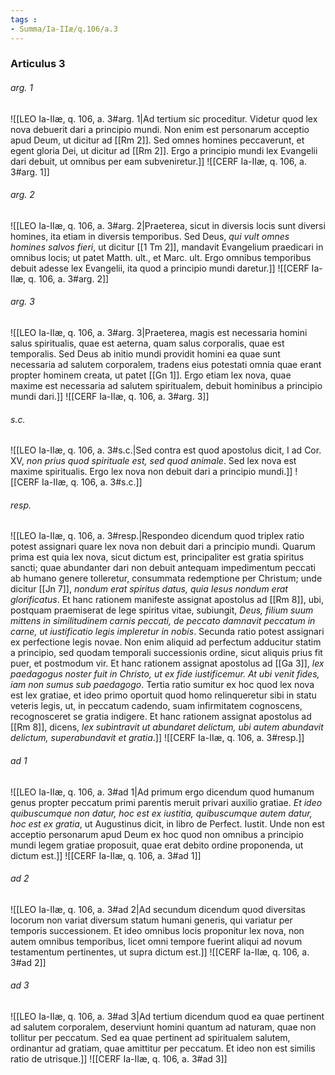 ```yaml
---
tags : 
- Summa/Ia-IIæ/q.106/a.3
---
```


### Articulus 3

###### arg. 1
![[LEO Ia-IIæ, q. 106, a. 3#arg. 1|Ad tertium sic proceditur. Videtur quod lex nova debuerit dari a principio mundi. Non enim est personarum acceptio apud Deum, ut dicitur ad [[Rm 2]]. Sed omnes homines peccaverunt, et egent gloria Dei, ut dicitur ad [[Rm 2]]. Ergo a principio mundi lex Evangelii dari debuit, ut omnibus per eam subveniretur.]]
![[CERF Ia-IIæ, q. 106, a. 3#arg. 1]]

###### arg. 2
![[LEO Ia-IIæ, q. 106, a. 3#arg. 2|Praeterea, sicut in diversis locis sunt diversi homines, ita etiam in diversis temporibus. Sed Deus, *qui vult omnes homines salvos fieri*, ut dicitur [[1 Tm 2]], mandavit Evangelium praedicari in omnibus locis; ut patet Matth. ult., et Marc. ult. Ergo omnibus temporibus debuit adesse lex Evangelii, ita quod a principio mundi daretur.]]
![[CERF Ia-IIæ, q. 106, a. 3#arg. 2]]

###### arg. 3
![[LEO Ia-IIæ, q. 106, a. 3#arg. 3|Praeterea, magis est necessaria homini salus spiritualis, quae est aeterna, quam salus corporalis, quae est temporalis. Sed Deus ab initio mundi providit homini ea quae sunt necessaria ad salutem corporalem, tradens eius potestati omnia quae erant propter hominem creata, ut patet [[Gn 1]]. Ergo etiam lex nova, quae maxime est necessaria ad salutem spiritualem, debuit hominibus a principio mundi dari.]]
![[CERF Ia-IIæ, q. 106, a. 3#arg. 3]]

###### s.c.
![[LEO Ia-IIæ, q. 106, a. 3#s.c.|Sed contra est quod apostolus dicit, I ad Cor. XV, *non prius quod spirituale est, sed quod animale*. Sed lex nova est maxime spiritualis. Ergo lex nova non debuit dari a principio mundi.]]
![[CERF Ia-IIæ, q. 106, a. 3#s.c.]]

###### resp.
![[LEO Ia-IIæ, q. 106, a. 3#resp.|Respondeo dicendum quod triplex ratio potest assignari quare lex nova non debuit dari a principio mundi. Quarum prima est quia lex nova, sicut dictum est, principaliter est gratia spiritus sancti; quae abundanter dari non debuit antequam impedimentum peccati ab humano genere tolleretur, consummata redemptione per Christum; unde dicitur [[Jn 7]], *nondum erat spiritus datus, quia Iesus nondum erat glorificatus*. Et hanc rationem manifeste assignat apostolus ad [[Rm 8]], ubi, postquam praemiserat de lege spiritus vitae, subiungit, *Deus, filium suum mittens in similitudinem carnis peccati, de peccato damnavit peccatum in carne, ut iustificatio legis impleretur in nobis*. Secunda ratio potest assignari ex perfectione legis novae. Non enim aliquid ad perfectum adducitur statim a principio, sed quodam temporali successionis ordine, sicut aliquis prius fit puer, et postmodum vir. Et hanc rationem assignat apostolus ad [[Ga 3]], *lex paedagogus noster fuit in Christo, ut ex fide iustificemur. At ubi venit fides, iam non sumus sub paedagogo*. Tertia ratio sumitur ex hoc quod lex nova est lex gratiae, et ideo primo oportuit quod homo relinqueretur sibi in statu veteris legis, ut, in peccatum cadendo, suam infirmitatem cognoscens, recognosceret se gratia indigere. Et hanc rationem assignat apostolus ad [[Rm 8]], dicens, *lex subintravit ut abundaret delictum, ubi autem abundavit delictum, superabundavit et gratia*.]]
![[CERF Ia-IIæ, q. 106, a. 3#resp.]]

###### ad 1
![[LEO Ia-IIæ, q. 106, a. 3#ad 1|Ad primum ergo dicendum quod humanum genus propter peccatum primi parentis meruit privari auxilio gratiae. *Et ideo quibuscumque non datur, hoc est ex iustitia, quibuscumque autem datur, hoc est ex gratia*, ut Augustinus dicit, in libro de Perfect. Iustit. Unde non est acceptio personarum apud Deum ex hoc quod non omnibus a principio mundi legem gratiae proposuit, quae erat debito ordine proponenda, ut dictum est.]]
![[CERF Ia-IIæ, q. 106, a. 3#ad 1]]

###### ad 2
![[LEO Ia-IIæ, q. 106, a. 3#ad 2|Ad secundum dicendum quod diversitas locorum non variat diversum statum humani generis, qui variatur per temporis successionem. Et ideo omnibus locis proponitur lex nova, non autem omnibus temporibus, licet omni tempore fuerint aliqui ad novum testamentum pertinentes, ut supra dictum est.]]
![[CERF Ia-IIæ, q. 106, a. 3#ad 2]]

###### ad 3
![[LEO Ia-IIæ, q. 106, a. 3#ad 3|Ad tertium dicendum quod ea quae pertinent ad salutem corporalem, deserviunt homini quantum ad naturam, quae non tollitur per peccatum. Sed ea quae pertinent ad spiritualem salutem, ordinantur ad gratiam, quae amittitur per peccatum. Et ideo non est similis ratio de utrisque.]]
![[CERF Ia-IIæ, q. 106, a. 3#ad 3]]

